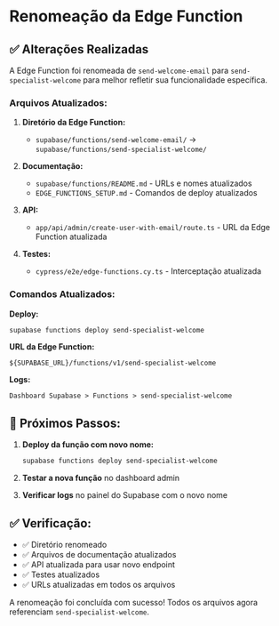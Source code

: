 # Renomeação da Edge Function

## ✅ Alterações Realizadas

A Edge Function foi renomeada de `send-welcome-email` para `send-specialist-welcome` para melhor
refletir sua funcionalidade específica.

### Arquivos Atualizados:

1. **Diretório da Edge Function:**
   - `supabase/functions/send-welcome-email/` → `supabase/functions/send-specialist-welcome/`

2. **Documentação:**
   - `supabase/functions/README.md` - URLs e nomes atualizados
   - `EDGE_FUNCTIONS_SETUP.md` - Comandos de deploy atualizados

3. **API:**
   - `app/api/admin/create-user-with-email/route.ts` - URL da Edge Function atualizada

4. **Testes:**
   - `cypress/e2e/edge-functions.cy.ts` - Interceptação atualizada

### Comandos Atualizados:

**Deploy:**

```bash
supabase functions deploy send-specialist-welcome
```

**URL da Edge Function:**

```
${SUPABASE_URL}/functions/v1/send-specialist-welcome
```

**Logs:**

```
Dashboard Supabase > Functions > send-specialist-welcome
```

## 🎯 Próximos Passos:

1. **Deploy da função com novo nome:**

   ```bash
   supabase functions deploy send-specialist-welcome
   ```

2. **Testar a nova função** no dashboard admin

3. **Verificar logs** no painel do Supabase com o novo nome

## ✅ Verificação:

- ✅ Diretório renomeado
- ✅ Arquivos de documentação atualizados
- ✅ API atualizada para usar novo endpoint
- ✅ Testes atualizados
- ✅ URLs atualizadas em todos os arquivos

A renomeação foi concluída com sucesso! Todos os arquivos agora referenciam
`send-specialist-welcome`.
